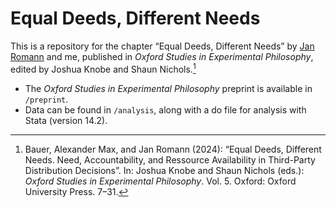 # Equal Deeds, Different Needs

This is a repository for the chapter “Equal Deeds, Different Needs” by [Jan Romann](https://github.com/JKRhb) and me, published in _Oxford Studies in Experimental Philosophy_, edited by Joshua Knobe and Shaun Nichols.[^1]

- The _Oxford Studies in Experimental Philosophy_ preprint is available in `/preprint`.
- Data can be found in `/analysis`, along with a do file for analysis with Stata (version 14.2).

[^1]: Bauer, Alexander Max, and Jan Romann (2024): “Equal Deeds, Different Needs. Need, Accountability, and Ressource Availability in Third-Party Distribution Decisions”. In: Joshua Knobe and Shaun Nichols (eds.): _Oxford Studies in Experimental Philosophy_. Vol. 5. Oxford: Oxford University Press. 7–31.
